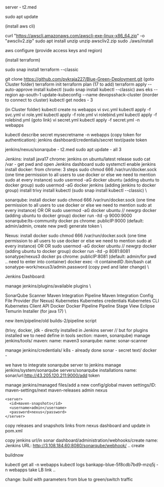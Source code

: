 server - t2.med

sudo apt update

(install aws cli)

curl "https://awscli.amazonaws.com/awscli-exe-linux-x86_64.zip" -o "awscliv2.zip"
sudo apt install unzip
unzip awscliv2.zip
sudo ./aws/install

aws configure (provide access keys and region)

(install terraform)

sudo snap install terraform --classic

git clone https://github.com/pvkraja227/Blue-Green-Deployment.git (goto Cluster folder)
terraform init
terraform plan (17 to add)
terraform apply --auto-approve
install kubectl (sudo snap install kubectl --classic)
aws eks --region ap-south-1 update-kubeconfig --name devopsshack-cluster (inorder to connect to cluster)
kubectl get nodes - 3

(in Cluster folder)
kubectl create ns webapps
vi svc.yml
kubectl apply -f svc.yml
vi role.yml
kubectl apply -f role.yml
vi rolebind.yml
kubectl apply -f rolebind.yml
(goto link)
vi secret.yml
kubectl apply -f secret.yml -n webapps

kubectl describe secret mysecretname -n webapps (copy token for authentication): jenkins dashboard/credentials/secret text/paste token

jenkins/nexus/sonarqube - t2.med
sudo apt update - all 3

Jenkins:
install java17
chrome: jenkins on ubuntu/latest release
sudo cat /var - get pwd and open Jenkins dashboard
sudo systemctl enable jenkins
install docker: from chrome: 3 steps
sudo chmod 666 /var/run/docker.sock (one time permission to all users to use docker or else we need to mention sudo at every instance)
sudo usermod -aG docker ubuntu (adding ubuntu to docker group)
sudo usermod -aG docker jenkins (adding jenkins to docker group)
install trivy
install kubectl (sudo snap install kubectl --classic) \

sonarqube:
install docker
sudo chmod 666 /var/run/docker.sock (one time permission to all users to use docker or else we need to mention sudo at every instance)
OR OR sudo usermod -aG docker ubuntu // newgrp docker (adding ubuntu to docker group)
docker run -itd -p 9000:9000 sonarqube:lts-community
docker ps
chrome: publicIP:9000 (default: admin/admin, create new pwd)
generate token \

Nexus:
install docker
sudo chmod 666 /var/run/docker.sock (one time permission to all users to use docker or else we need to mention sudo at every instance)
OR OR sudo usermod -aG docker ubuntu // newgrp docker (adding ubuntu to docker group)
docker run -itd -p 8081:8081 sonatype/nexus3
docker ps
chrome: publicIP:8081 (default: admin/for pwd .. need to enter into container)
docker exec -it containedID /bin/bash
cat sonatype-work/nexus3/admin.password (copy pwd and later change) \

Jenkins Dashboard:

manage jenkins/plugins/available plugins \

SonarQube Scanner
Maven Integration
Pipeline Maven Integration
Config File Provider (for Nexus)
Kubernetes
Kubernetes credentials
Kubernetes CLI
Kubernetes Client API
Docker
Docker Pipeline
Pipeline Stage View
Eclipse Temurin Installer (for java 17) \

new item/pipeline/old builds-2/pipeline script

(trivy, docker, jdk - directly installed in Jenkins server // but for plugins installed we to need define in tools section: maven, sonarqube)
manage jenkins/tools/
maven: name: maven3
sonarqube: name: sonar-scanner

manage jenkins/credentials/ 
k8s - already done
sonar - secret text/
docker - 

we have to integrate sonarqube server to jenkins
manage jenkins/system/sonarqube servers/sonarqube installations
name: sonar/url:http://43.205.120.211:9000/add token

manage jenkins/managed files/add a new config/global maven settings/ID: maven-settings/next
<server>
      <id>maven-releases</id>
      <username>admin</username>
      <password>nexus</password>
    </server>
    
    <server>
      <id>maven-snapshots</id>
      <username>admin</username>
      <password>nexus</password>
    </server>

copy releases and snapshots links from nexus dashboard and update in pom.xml

copy jenkins url/in sonar dashboard/administration/webhooks/create
name: Jenkins
URL: http://3.108.184.60:8080/sonarqube/webhook/ .. create

buildnow

kubectl get all -n webapps
kubectl logs bankapp-blue-5f8cdb7bd9-mzq5j -n webapps
take LB link .. 

change: build with parameters from blue to green/switch traffic



